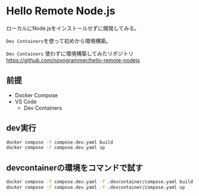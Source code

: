 # Hello Remote Node.js

ローカルにNode.jsをインストールせずに開発してみる。

`Dev Containers`を使って初めから環境構築。


 `Dev Containers` 使わずに環境構築してみたリポジトリ
https://github.com/novogrammer/hello-remote-nodejs


## 前提
+ Docker Compose
+ VS Code
  + Dev Containers


## dev実行
```bash
docker compose -f compose.dev.yaml build
docker compose -f compose.dev.yaml up
```

## devcontainerの環境をコマンドで試す
```bash
docker compose -f compose.dev.yaml -f .devcontainer/compose.yaml build
docker compose -f compose.dev.yaml -f .devcontainer/compose.yaml up
```



